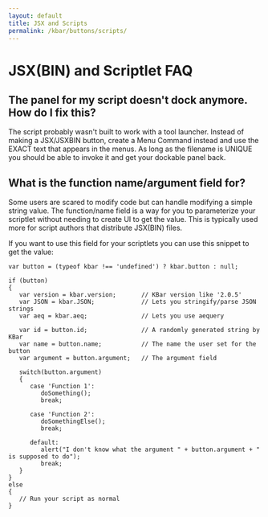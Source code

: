 ```yaml
---
layout: default
title: JSX and Scripts
permalink: /kbar/buttons/scripts/
---
```

# JSX(BIN) and Scriptlet FAQ
## The panel for my script doesn't dock anymore. How do I fix this? ##
The script probably wasn't built to work with a tool launcher. Instead of making a JSX/JSXBIN button, create a Menu Command instead and use the EXACT text that appears in the menus. As long as the filename is UNIQUE you should be able to invoke it and get your dockable panel back.

## What is the function name/argument field for?
Some users are scared to modify code but can handle modifying a simple string value.  The function/name field is a way for you to parameterize your scriptlet without needing to create UI to get the value.  This is typically used more for script authors that distribute JSX(BIN) files.

If you want to use this field for your scriptlets you can use this snippet to get the value:

```
var button = (typeof kbar !== 'undefined') ? kbar.button : null;

if (button)
{
   var version = kbar.version;       // KBar version like '2.0.5'
   var JSON = kbar.JSON;             // Lets you stringify/parse JSON strings
   var aeq = kbar.aeq;               // Lets you use aequery

   var id = button.id;               // A randomly generated string by KBar
   var name = button.name;           // The name the user set for the button
   var argument = button.argument;   // The argument field

   switch(button.argument)
   {
      case 'Function 1': 
         doSomething(); 
         break;

      case 'Function 2':
         doSomethingElse();
         break;

      default:
         alert("I don't know what the argument " + button.argument + " is supposed to do");
         break;
   }
}
else
{
   // Run your script as normal
}
```